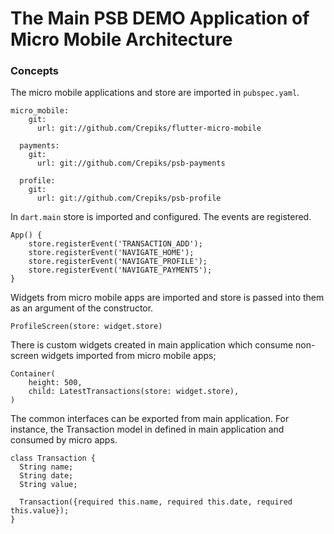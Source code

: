 # The Main PSB DEMO Application of Micro Mobile Architecture

### Concepts

The micro mobile applications and store are imported in `pubspec.yaml`.

```
micro_mobile:
    git:
      url: git://github.com/Crepiks/flutter-micro-mobile

  payments:
    git:
      url: git://github.com/Crepiks/psb-payments

  profile:
    git:
      url: git://github.com/Crepiks/psb-profile
```

In `dart.main` store is imported and configured. The events are registered.

```
App() {
    store.registerEvent('TRANSACTION_ADD');
    store.registerEvent('NAVIGATE_HOME');
    store.registerEvent('NAVIGATE_PROFILE');
    store.registerEvent('NAVIGATE_PAYMENTS');
}
```

Widgets from micro mobile apps are imported and store is passed into them as an argument of the constructor.

```
ProfileScreen(store: widget.store)
```

There is custom widgets created in main application which consume non-screen widgets imported from micro mobile apps;

```
Container(
    height: 500,
    child: LatestTransactions(store: widget.store),
)
```

The common interfaces can be exported from main application. For instance, the Transaction model in defined in main application and consumed by micro apps.

```
class Transaction {
  String name;
  String date;
  String value;

  Transaction({required this.name, required this.date, required this.value});
}
```
